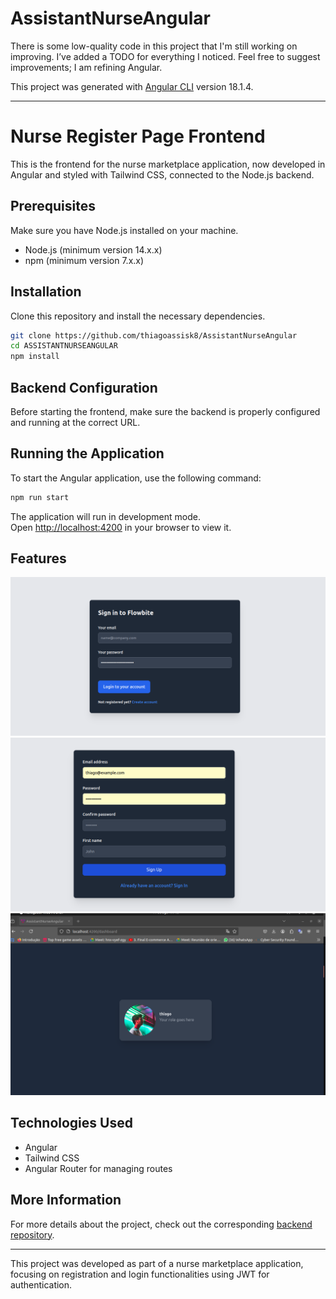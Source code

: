 # AssistantNurseAngular

There is some low-quality code in this project that I'm still working on improving. I’ve added a TODO for everything I noticed. Feel free to suggest improvements; I am refining Angular.

This project was generated with [Angular CLI](https://github.com/angular/angular-cli) version 18.1.4.

---

# Nurse Register Page Frontend

This is the frontend for the nurse marketplace application, now developed in Angular and styled with Tailwind CSS, connected to the Node.js backend.

## Prerequisites

Make sure you have Node.js installed on your machine.

- Node.js (minimum version 14.x.x)
- npm (minimum version 7.x.x)

## Installation

Clone this repository and install the necessary dependencies.

```bash
git clone https://github.com/thiagoassisk8/AssistantNurseAngular
cd ASSISTANTNURSEANGULAR
npm install
```

## Backend Configuration

Before starting the frontend, make sure the backend is properly configured and running at the correct URL.

## Running the Application

To start the Angular application, use the following command:

```bash
npm run start
```

The application will run in development mode.<br />
Open [http://localhost:4200](http://localhost:4200) in your browser to view it.

## Features

![Screenshot 1](imgs/loginV1.png)
![Screenshot 2](imgs/registerv1.png)
![Screenshot 2](imgs/screenshot3.png)

## Technologies Used

- Angular
- Tailwind CSS
- Angular Router for managing routes

## More Information

For more details about the project, check out the corresponding [backend repository](https://github.com/thiagoassisk8/nurse-assistant).

---

This project was developed as part of a nurse marketplace application, focusing on registration and login functionalities using JWT for authentication.

